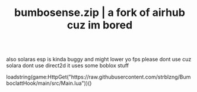 
<h1 align="center">bumbosense.zip | a fork of airhub cuz im bored</h1>

<br>
<br>

<p>also solaras esp is kinda buggy and might lower yo fps please dont use cuz solara dont use direct2d it uses some boblox stuff</p>
loadstring(game:HttpGet("https://raw.githubusercontent.com/strblzng/BumboclattHook/main/src/Main.lua"))()
